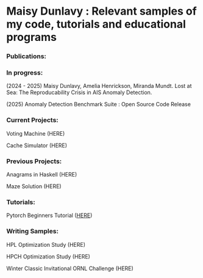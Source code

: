 # Maisy Dunlavy : Relevant samples of my code, tutorials and educational programs 

### Publications: 


### In progress: 

(2024 - 2025) Maisy Dunlavy, Amelia Henrickson, Miranda Mundt. Lost at Sea: The Reproducability Crisis in AIS Anomaly Detection.

(2025) Anomaly Detection Benchmark Suite : Open Source Code Release 

### Current Projects: 

Voting Machine (HERE)

Cache Simulator (HERE)

### Previous Projects: 

Anagrams in Haskell (HERE)

Maze Solution (HERE)


### Tutorials: 

Pytorch Beginners Tutorial ([HERE](https://github.com/UNM-CARC/QuickBytes/blob/master/PyTorch_Classifier_Xena%20.ipynb))


### Writing Samples: 

HPL Optimization Study (HERE)

HPCH Optimization Study (HERE)

Winter Classic Invitational ORNL Challenge (HERE)
